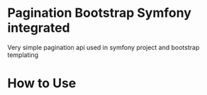 # Pagination Bootstrap Symfony integrated
Very simple pagination api used in symfony project and bootstrap templating

# How to Use

